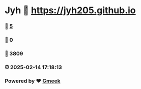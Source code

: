 # Jyh :link: https://jyh205.github.io 
### :page_facing_up: [5](https://jyh205.github.io/tag.html) 
### :speech_balloon: 0 
### :hibiscus: 3809 
### :alarm_clock: 2025-02-14 17:18:13 
### Powered by :heart: [Gmeek](https://github.com/Meekdai/Gmeek)
